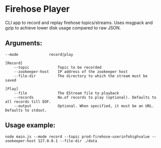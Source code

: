 Firehose Player
================

CLI app to record and replay firehose topics/streams. Uses msgpack and gzip to achieve lower disk usage compared to raw JSON.

## Arguments:
```
--mode              record|play
        
[Record]
    --topic             Topic to be recorded
    --zookeeper-host    IP address of the zookeeper host
    --file-dir          The directory to which the stream must be saved

[Play]
    --file              The EStream file to playback
    --records           No.of records to play (optional). Defaults to all records till EOF.
    --output            Optional. When specified, it must be an URL. Defaults to stdout.
```

## Usage example:

`node main.js --mode record --topic prod-firehose-userinfohighvalue --zookeeper-host 127.0.0.1 --file-dir ./data`